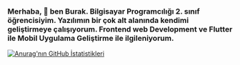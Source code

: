 ### Merhaba, 👋 ben Burak. Bilgisayar Programcılığı 2. sınıf öğrencisiyim. Yazılımın bir çok alt alanında kendimi geliştirmeye çalışıyorum. Frontend web Development ve Flutter ile Mobil Uygulama Geliştirme ile ilgileniyorum.



<!--
**BurakGoturler/BurakGoturler** is a ✨ _special_ ✨ repository because its `README.md` (this file) appears on your GitHub profile.


- 🔭 I’m currently working on ...
- 🌱 I’m currently learning ...
- 👯 I’m looking to collaborate on ...
- 🤔 I’m looking for help with ...
- 💬 Ask me about ...
- 📫 How to reach me: ...
- 😄 Pronouns: ...
- ⚡ Fun fact: ...
-->

[![Anurag'nın GitHub İstatistikleri](https://github-readme-stats.vercel.app/api?username=BurakGoturler)](https://github.com/BurakGoturler/github-readme-stats)

